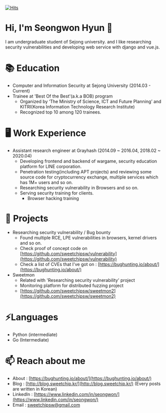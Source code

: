 [![Hits](https://hits.seeyoufarm.com/api/count/incr/badge.svg?url=https%3A%2F%2Fgithub.com%2Fsweetchipsw%2Fsweetchipsw)](https://hits.seeyoufarm.com)

# Hi, I'm Seongwon Hyun 👋

I am undergraduate student of Sejong university. and I like researching security vulnerabilities and developing web service with django and vue.js.

# 📚 Education

- Computer and Information Security at Sejong University (2014.03 - Current)
- Trainee at 'Best Of the Best'(a.k.a BOB) program
    - Organized by ‘The Ministry of Science, ICT and Future Planning’ and KITRI(Korea Information Technology Research Institute)
    - Recognized top 10 among 120 trainees.

# 🖥️ Work Experience

- Assistant research engineer at Grayhash (2014.09 ~ 2016.04, 2018.02 ~ 2020.04)
    - Developing frontend and backend of wargame, security education platform for LINE corporation.
    - Penetration testing(including APT projects) and reviewing some source code for cryptocurrency exchange, multiple services which has 1M+ users and so on.
    - Researching security vulnerability in Browsers and so on.
    - Serving security training for clients.
        - Browser hacking training

# 💪 Projects

- Researching security vulnerability / Bug bounty
    - Found multiple RCE, LPE vulnerabilities in browsers, kernel drivers and so on.
    - Check proof of concept code on  [https://github.com/sweetchipsw/vulnerability](https://github.com/sweetchipsw/vulnerability)
    - Check a list of CVEs that I've got on : [https://bughunting.io/about/](https://bughunting.io/about/)
- Sweetmon
    - Related with 'Researching security vulnerability'  project
    - Monitoring platform for distributed fuzzing project
    - [https://github.com/sweetchipsw/sweetmon2](https://github.com/sweetchipsw/sweetmon2)

# ⚡Languages

- Python (intermediate)
- Go (Intermediate)

# 📫 Reach about me

- About : [https://bughunting.io/about/](https://bughunting.io/about/)
- Blog : [http://blog.sweetchip.kr/](http://blog.sweetchip.kr/) (Every posts are written in Korean)
- LinkedIn : [https://www.linkedin.com/in/seongwon/](https://www.linkedin.com/in/seongwon/)
- Email : sweetchipsw@gmail.com
